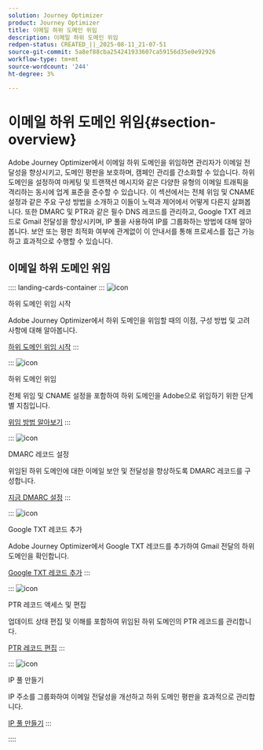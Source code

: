 ```yaml
---
solution: Journey Optimizer
product: Journey Optimizer
title: 이메일 하위 도메인 위임
description: 이메일 하위 도메인 위임
redpen-status: CREATED_||_2025-08-11_21-07-51
source-git-commit: 5a8ef88cba254241933607ca59156d35e0e92926
workflow-type: tm+mt
source-wordcount: '244'
ht-degree: 3%

---
```



# 이메일 하위 도메인 위임{#section-overview}

Adobe Journey Optimizer에서 이메일 하위 도메인을 위임하면 관리자가 이메일 전달성을 향상시키고, 도메인 평판을 보호하며, 캠페인 관리를 간소화할 수 있습니다. 하위 도메인을 설정하여 마케팅 및 트랜잭션 메시지와 같은 다양한 유형의 이메일 트래픽을 격리하는 동시에 업계 표준을 준수할 수 있습니다. 이 섹션에서는 전체 위임 및 CNAME 설정과 같은 주요 구성 방법을 소개하고 이들이 노력과 제어에서 어떻게 다른지 살펴봅니다. 또한 DMARC 및 PTR과 같은 필수 DNS 레코드를 관리하고, Google TXT 레코드로 Gmail 전달성을 향상시키며, IP 풀을 사용하여 IP를 그룹화하는 방법에 대해 알아봅니다. 보안 또는 평판 최적화 여부에 관계없이 이 안내서를 통해 프로세스를 접근 가능하고 효과적으로 수행할 수 있습니다.

## 이메일 하위 도메인 위임

:::: landing-cards-container
:::
![icon](https://cdn.experienceleague.adobe.com/icons/circle-play.svg)

하위 도메인 위임 시작

Adobe Journey Optimizer에서 하위 도메인을 위임할 때의 이점, 구성 방법 및 고려 사항에 대해 알아봅니다.

[하위 도메인 위임 시작](../using/configuration/about-subdomain-delegation.md)
:::

:::
![icon](https://cdn.experienceleague.adobe.com/icons/gear.svg)

하위 도메인 위임

전체 위임 및 CNAME 설정을 포함하여 하위 도메인을 Adobe으로 위임하기 위한 단계별 지침입니다.

[위임 방법 알아보기](../using/configuration/delegate-subdomain.md)
:::

:::
![icon](https://cdn.experienceleague.adobe.com/icons/shield-halved.svg)

DMARC 레코드 설정

위임된 하위 도메인에 대한 이메일 보안 및 전달성을 향상하도록 DMARC 레코드를 구성합니다.

[지금 DMARC 설정](../using/configuration/dmarc-record.md)
:::

:::
![icon](https://cdn.experienceleague.adobe.com/icons/bullseye.svg)

Google TXT 레코드 추가

Adobe Journey Optimizer에서 Google TXT 레코드를 추가하여 Gmail 전달의 하위 도메인을 확인합니다.

[Google TXT 레코드 추가](../using/configuration/google-txt.md)
:::

:::
![icon](https://cdn.experienceleague.adobe.com/icons/code-branch.svg)

PTR 레코드 액세스 및 편집

업데이트 상태 편집 및 이해를 포함하여 위임된 하위 도메인의 PTR 레코드를 관리합니다.

[PTR 레코드 편집](../using/configuration/ptr-records.md)
:::

:::
![icon](https://cdn.experienceleague.adobe.com/icons/list-check.svg)

IP 풀 만들기

IP 주소를 그룹화하여 이메일 전달성을 개선하고 하위 도메인 평판을 효과적으로 관리합니다.

[IP 풀 만들기](../using/configuration/ip-pools.md)
:::

::::
